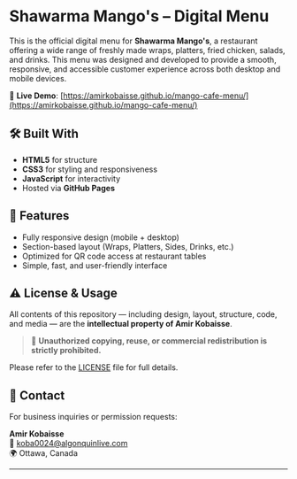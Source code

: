 # Shawarma Mango's – Digital Menu

This is the official digital menu for **Shawarma Mango's**, a restaurant offering a wide range of freshly made wraps, platters, fried chicken, salads, and drinks. This menu was designed and developed to provide a smooth, responsive, and accessible customer experience across both desktop and mobile devices.

🔗 **Live Demo**: [https://amirkobaisse.github.io/mango-cafe-menu/](https://amirkobaisse.github.io/mango-cafe-menu/)

## 🛠️ Built With

- **HTML5** for structure
- **CSS3** for styling and responsiveness
- **JavaScript** for interactivity
- Hosted via **GitHub Pages**

## 📱 Features

- Fully responsive design (mobile + desktop)
- Section-based layout (Wraps, Platters, Sides, Drinks, etc.)
- Optimized for QR code access at restaurant tables
- Simple, fast, and user-friendly interface

## ⚠️ License & Usage

All contents of this repository — including design, layout, structure, code, and media — are the **intellectual property of Amir Kobaisse**.

> 📌 **Unauthorized copying, reuse, or commercial redistribution is strictly prohibited.**

Please refer to the [LICENSE](LICENSE) file for full details.

## 📩 Contact

For business inquiries or permission requests:

**Amir Kobaisse**  
📧 koba0024@algonquinlive.com  
🌍 Ottawa, Canada

---
